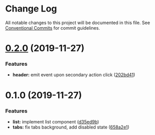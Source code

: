 # Change Log

All notable changes to this project will be documented in this file.
See [Conventional Commits](https://conventionalcommits.org) for commit guidelines.

# [0.2.0](https://github.com/moki/mokui/compare/@moki.codes/mokui-list@0.1.0...@moki.codes/mokui-list@0.2.0) (2019-11-27)


### Features

* **header:** emit event upon secondary action click ([202bd41](https://github.com/moki/mokui/commit/202bd41c58ce506bbdb67ec64100c4dfe42f6e14))





# 0.1.0 (2019-11-27)


### Features

* **list:** implement list component ([d35ed9b](https://github.com/moki/mokui/commit/d35ed9be3752899f58dd148d546c794b8c27d2be))
* **tabs:** fix tabs background, add disabled state ([658a2e1](https://github.com/moki/mokui/commit/658a2e19b7f2bde40f1604b12cd1b3efaaaa6bd4))
